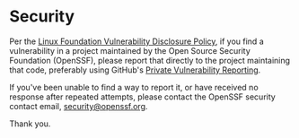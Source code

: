 # Security

Per the [Linux Foundation Vulnerability Disclosure Policy](https://www.linuxfoundation.org/security), 
if you find a vulnerability in a project maintained by the Open Source Security Foundation (OpenSSF), 
please report that directly to the project maintaining that code, preferably using 
GitHub's [Private Vulnerability Reporting](https://docs.github.com/en/code-security/security-advisories/guidance-on-reporting-and-writing/privately-reporting-a-security-vulnerability#privately-reporting-a-security-vulnerability).

If you've been unable to find a way to report it, or have received no response after repeated attempts,
please contact the OpenSSF security contact email, [security@openssf.org](mailto:security@openssf.org).

Thank you.
